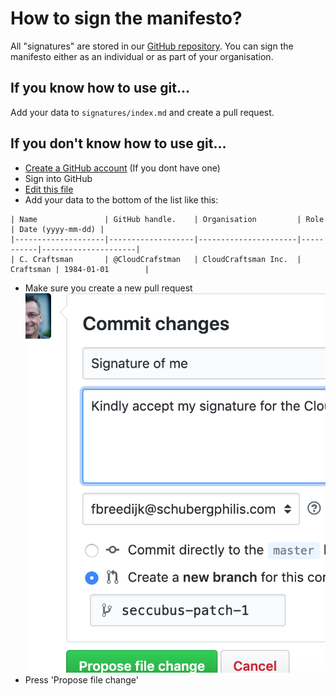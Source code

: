 
How to sign the manifesto?
===
All "signatures" are stored in our [GitHub repository](https://github.com/seccubus/CloudCraftsmenship/signatures). You can sign the manifesto either as an individual or as part of your organisation.

If you know how to use git...
---
Add your data to `signatures/index.md` and create a pull request.

If you don't know how to use git...
---
* [Create a GitHub account](https://www.wikihow.com/Create-an-Account-on-GitHub) (If you dont have one)
* Sign into GitHub
* [Edit this file](https://github.com/seccubus/CloudCraftsmenship/edit/master/signatures/index.md)
* Add your data to the bottom of the list like this:

```
| Name               | GitHub handle.    | Organisation         | Role      | Date (yyyy-mm-dd) |
|--------------------|-------------------|----------------------|-----------|---------------------|
| C. Craftsman       | @CloudCrafstman   | CloudCraftsman Inc.  | Craftsman | 1984-01-01        |
```
* Make sure you create a new pull request
![Pull request settings](../images/pull.png)
* Press 'Propose file change'


